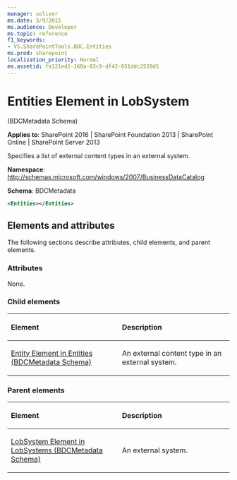 ```yaml
---
manager: soliver
ms.date: 3/9/2015
ms.audience: Developer
ms.topic: reference
f1_keywords:
- VS.SharePointTools.BDC.Entities
ms.prod: sharepoint
localization_priority: Normal
ms.assetid: fa121ed1-160a-03c9-df42-851ddc2528d5
---
```


# Entities Element in LobSystem 

(BDCMetadata Schema)

**Applies to**: SharePoint 2016 | SharePoint Foundation 2013 | SharePoint Online | SharePoint Server 2013

Specifies a list of external content types in an external system.

**Namespace**: http://schemas.microsoft.com/windows/2007/BusinessDataCatalog

**Schema**: BDCMetadata

```XML
<Entities></Entities>
```

## Elements and attributes

The following sections describe attributes, child elements, and parent elements.

### Attributes

None.

### Child elements

<table>
<colgroup>
<col width="50%" />
<col width="50%" />
</colgroup>
<thead>
<tr class="header">
<th align="left"><p>Element</p></th>
<th align="left"><p>Description</p></th>
</tr>
</thead>
<tbody>
<tr class="odd">
<td align="left"><p><span sdata="link"><a href="entity-element-in-entities-bdcmetadata-schema.md">Entity Element in Entities (BDCMetadata Schema)</a></span></p></td>
<td align="left"><p>An external content type in an external system.</p></td>
</tr>
</tbody>
</table>

### Parent elements

<table>
<colgroup>
<col width="50%" />
<col width="50%" />
</colgroup>
<thead>
<tr class="header">
<th align="left"><p>Element</p></th>
<th align="left"><p>Description</p></th>
</tr>
</thead>
<tbody>
<tr class="odd">
<td align="left"><p><span sdata="link"><a href="lobsystem-element-in-lobsystems-bdcmetadata-schema.md">LobSystem Element in LobSystems (BDCMetadata Schema)</a></span></p></td>
<td align="left"><p>An external system.</p></td>
</tr>
</tbody>
</table>








